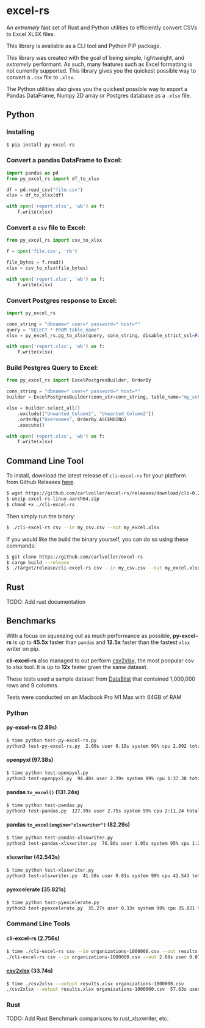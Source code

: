 # excel-rs

An *extremely* fast set of Rust and Python utilities to efficiently convert CSVs to Excel XLSX files.

This library is available as a CLI tool and Python PIP package.

This library was created with the goal of being simple, lightweight, and *extremely* performant. As such, many features such as Excel formatting is not currently supported. This library gives you the quickest possible way to convert a `.csv` file to `.xlsx`.

The Python utilities also gives you the quickest possible way to export a Pandas DataFrame, Numpy 2D array or Postgres database as a `.xlsx` file.

## Python

### Installing
```bash
$ pip install py-excel-rs 
```

### Convert a pandas DataFrame to Excel:
```python
import pandas as pd
from py_excel_rs import df_to_xlsx

df = pd.read_csv("file.csv")
xlsx = df_to_xlsx(df)

with open('report.xlsx', 'wb') as f:
    f.write(xlsx)
```

### Convert a `csv` file to Excel:
```python
from py_excel_rs import csv_to_xlsx

f = open('file.csv', 'rb')

file_bytes = f.read()
xlsx = csv_to_xlsx(file_bytes)

with open('report.xlsx', 'wb') as f:
    f.write(xlsx)
```

### Convert Postgres response to Excel:
```python
import py_excel_rs

conn_string = "dbname=* user=* password=* host=*"
query = "SELECT * FROM table_name"
xlsx = py_excel_rs.pg_to_xlsx(query, conn_string, disable_strict_ssl=False)

with open('report.xlsx', 'wb') as f:
    f.write(xlsx)
```

### Build Postgres Query to Excel:
```python
from py_excel_rs import ExcelPostgresBuilder, OrderBy

conn_string = "dbname=* user=* password=* host=*"
builder = ExcelPostgresBuilder(conn_str=conn_string, table_name="my_schema.my_table")

xlsx = builder.select_all()
    .exclude(["Unwanted_Column1", "Unwanted_Column2"])
    .orderBy("Usernames", OrderBy.ASCENDING)
    .execute()

with open('report.xlsx', 'wb') as f:
    f.write(xlsx)
```

## Command Line Tool
To install, download the latest release of `cli-excel-rs` for your platform from Github Releases [here](https://github.com/carlvoller/excel-rs/releases?q=cli-excel-rs&expanded=true).
```bash
$ wget https://github.com/carlvoller/excel-rs/releases/download/cli-0.2.0/excel-rs-linux-aarch64.zip
$ unzip excel-rs-linux-aarch64.zip
$ chmod +x ./cli-excel-rs
```
Then simply run the binary:
```bash
$ ./cli-excel-rs csv --in my_csv.csv --out my_excel.xlsx
```

If you would like the build the binary yourself, you can do so using these commands:
```bash
$ git clone https://github.com/carlvoller/excel-rs
$ cargo build --release
$ ./target/release/cli-excel-rs csv --in my_csv.csv --out my_excel.xlsx
```

## Rust
TODO: Add rust documentation

## Benchmarks
With a focus on squeezing out as much performance as possible, **py-excel-rs** is up to **45.5x** faster than `pandas` and **12.5x** faster than the fastest `xlsx` writer on pip.

**cli-excel-rs** also managed to out perform [csv2xlsx](https://github.com/mentax/csv2xlsx?tab=readme-ov-file), the most poopular csv to xlsx tool. It is up to **12x** faster given the same dataset.

These tests used a sample dataset from [DataBlist](https://www.datablist.com/learn/csv/download-sample-csv-files) that contained 1,000,000 rows and 9 columns.

Tests were conducted on an Macbook Pro M1 Max with 64GB of RAM

### Python 

#### py-excel-rs (2.89s)
```bash
$ time python test-py-excel-rs.py
python3 test-py-excel-rs.py  2.00s user 0.18s system 99% cpu 2.892 total
```

#### openpyxl (97.38s)
```bash
$ time python test-openpyxl.py
python3 test-openpyxl.py  94.48s user 2.39s system 99% cpu 1:37.38 total
```

#### pandas `to_excel()` (131.24s)
```bash
$ time python test-pandas.py
python3 test-pandas.py  127.99s user 2.75s system 99% cpu 2:11.24 total
```

#### pandas `to_excel(engine="xlsxwriter")` (82.29s)
```bash
$ time python test-pandas-xlsxwriter.py
python3 test-pandas-xlsxwriter.py  76.86s user 1.95s system 95% cpu 1:22.29 total
```

#### xlsxwriter (42.543s)
```bash
$ time python test-xlsxwriter.py
python3 test-xlsxwriter.py  41.58s user 0.81s system 99% cpu 42.543 total
```

#### pyexcelerate (35.821s)
```bash
$ time python test-pyexcelerate.py
python3 test-pyexcelerate.py  35.27s user 0.33s system 99% cpu 35.821 total
```

### Command Line Tools

#### cli-excel-rs (2.756s)
```bash
$ time ./cli-excel-rs csv --in organizations-1000000.csv --out results.xlsx
./cli-excel-rs csv --in organizations-1000000.csv --out 2.69s user 0.07s system 99% cpu 2.756 total
```

#### [csv2xlsx](https://github.com/mentax/csv2xlsx?tab=readme-ov-file)  (33.74s)
```bash
$ time ./csv2xlsx --output results.xlsx organizations-1000000.csv
./csv2xlsx --output results.xlsx organizations-1000000.csv  57.63s user 1.62s system 175% cpu 33.740 total
```

### Rust

TODO: Add Rust Benchmark comparisons to rust_xlsxwriter, etc.